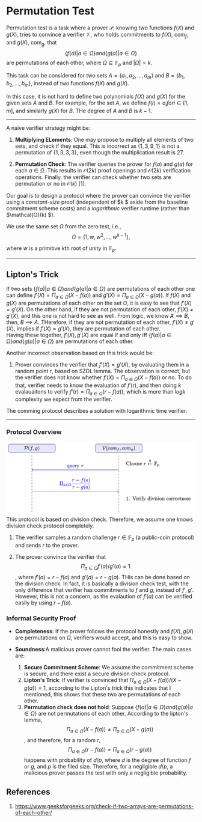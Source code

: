 # Permutation Test

Permutation test is a task where a prover $\mathcal{P}$, knowing two functions $f(X)$ and $g(X)$, tries to convince a verifier $\mathcal{V}$, who holds commitments to $f(X)$, $\text{com}_f$, and $g(X)$, $\text{com}_g$, that
$$
\{f(a) | a \in \Omega\} and \{g(a) | a \in \Omega\}
$$ are permutations of each other,
where $\Omega \subseteq \mathbb{F}_p$ and $|\Omega| = k$.

This task can be considered for two sets $A = \{a_1, a_2, \ldots, a_m\}$ and $B = \{b_1, b_2, \ldots, b_m\}$, instead of two functions $f(X)$ and $g(X)$.

In this case, it is not hard to define two polynomials $f(X)$ and $g(X)$ for the given sets $A$ and $B$. For example, for the set $A$, we define $f(i) = a_i for i \in [1, m]$, and similarly $g(X)$ for $B$. THe degree of $A$ and $B$ is $k-1$.

---
A naive verifier strategy might be:

1. **Multiplying ELements**: One may propose to multiply all elements of two sets, and check if they equal. This is incorrect as $\{1, 3, 9, 1\}$ is not a permutation of $\{1, 3, 3, 3\}$, even though the multiplication result is 27.

2. **Permutation Check**: The verifier queries the prover for $f(a)$ and $g(a)$ for each $a \in \Omega$. This results in $\mathcal{O}(2k)$ proof openings and $\mathcal{O}(2k)$ verification operations. Finally, the verifier can check whether two sets are permutation or no in $\mathcal{O}(k)$ [1].

Our goal is to design a protocol where the prover can convince the verifier
using a *constant-size* proof (independent of $k $ aside from the baseline commitment scheme costs) and a *logarithmic* verifier runtime (rather than $\mathcal{O}(k) $).

We use the same set $\Omega$ from the zero test, i.e.,
$$
\Omega = \{1, w, w^2, \dots, w^{k-1}\},
$$

where $w$ is a primitive $k$th root of unity in $\mathbb{F}_p$.

---

## Lipton's Trick
If two sets $\{f(a) | a \in \Omega\} and \{g(a) | a \in \Omega\}$ are permutations of each other
one can define $f'(X) = \Pi_{a\in \Omega} (X - f(a))$ and $g'(X) = \Pi_{a\in \Omega} (X - g(a))$.
If $f(X)$ and $g(X)$ are permutations of each other on the set $\Omega$, it is easy to see that 
$f'(X) = g'(X)$. On the other hand, if they are not permutation of each other, $f'(X) \ne g'(X)$, and this one is not hard to see as well. 
From logic, we know $\not A \implies \not B$, then, $B \implies A$. THerefore, if they are not permutation of each other, $f'(X) \ne g'(X)$, implies if $f'(X) = g'(X)$, they are permutation of each other.  
Having these together, $f'(X), g'(X)$ are equal if and only iff $\{f(a) | a \in \Omega\} and \{g(a) | a \in \Omega\}$ are permutations of each other.

Another incorrect observation based on this trick would be:
1. Prover convinces the verifier that $f'(X) = g'(X)$, by evaluating them in a random point $r$, based on SZDL lemma. The observation is correct, but the verifier does not know whether $f'(X) = \Pi_{a\in \Omega} (X - f(a))$ or no. To do that, verifier needs to know the evaluation of $f'(r)$, and then doing $k$ evalauaitons to verify $f'(r) = \Pi_{a\in \Omega} (r - f(a))$, which is more than $log k$ complexity we expect from the verifier. 

The comming protocol describes a solution with logarithmic time verifier.

---
### Protocol Overview

![Permutation Test Protocol](./diagrams/perm_test.png)
This protocol is based on division check. Therefore, we assume one knows division check protocol completely.

1. The verifier samples a random challenge $r \in \mathbb{F}_p$ (a public-coin protocol) and sends $r$ to the prover.

2. The prover convince the verifier that 
$$
\Pi_{a\in \Omega} f'(a)/g'(a) = 1
$$, where $f'(a) = r - f(a)$ and $g'(a) = r - g(a)$.
THis can be done based on the division check. In fact, it is basically a division check test, 
with the only difference that verifier has commitments to $f$ and $g$, instead of $f', g'$. 
However, this is not a concern, as the evalaution of $f'(a)$ can be verified easily by using $r - f(a)$.


### Informal Security Proof
- **Completeness**: If the prover follows the protocol honestly and $f(X), g(X)$
  are permutations on $\Omega$, verifiers would accept, and this is easy to show.

- **Soundness**:A malicious prover cannot fool the verifier. The main cases are:
   1. **Secure Commitment Scheme**: We assume the commitment scheme is secure, and there exist a secure division check protocol.
   2. **Lipton's Trick**: If verifier is convinced that $\Pi_{a\in \Omega} (X - f(a))/(X - g(a)) = 1$, according to the Lipton's trick this indicates that I mentioned, this shows that these two are permutations of each other.
   3. **Permutation check does not hold**: Suppose $\{f(a) | a \in \Omega\} and \{g(a) | a \in \Omega\}$ are not permutations of each other. According to the lipton's lemma, $$\Pi_{a\in \Omega} (X - f(a)) \ne \Pi_{a\in \Omega} (X - g(a))$$, and therefore, for a random $r$, $$\Pi_{a\in \Omega} (r - f(a)) = \Pi_{a\in \Omega} (r - g(a))$$ happens with probability of $d/p$, where $d$ is the degree of function $f$ or $g$, and $p$ is the filed size.
   Therefore, for a negligible $d/p$, a malicious prover passes the test with only a negligible probability.

<!-- ## Time and Size Complexity
Let $|\mathbb{F}_p|,\; d,\; k$ denote the field size, the degree of $f(X)$, and the size of $\Omega$ (respectively the degree of the vanishing polynomial $Z_{\Omega}(X)$).


1. **Prover**:  
   - The prover computes $t(X)$ (degree $k-1$) and $q(X)$ (degree $d-1$). This can be done in 
     $\mathcal{O}(d \log d)$ time (e.g., via FFT-based methods).  
   - The prover then:
     1. Commits to $t(X)$ and $q(X)$.
     2. Evaluates 
        $$
        q(r),\quad t(r),\quad t(wr),\quad f(wr),\quad t(w^{k-1})
        $$
        at the random challenge $r$.
     3. Generates evaluation proofs that these values match the committed polynomials.


2. **Verifier**:  
   - Computes $Z_{\Omega}(r)$ in 
     $\mathcal{O}(\log k)$ time (e.g., by exponentiation for $(r^k - 1)$).  
   - Checks:
     1. The correctness of the commitments and their openings (depends on the underlying commitment scheme).
     2. The equality $t(w^{k-1}) \stackrel{?}{=} 1$.
     3. The equality 
        $$
        t(wr) - t(r)\,f(wr) 
        \;\stackrel{?}{=}\; 
        q(r)\,\bigl(Z_{\Omega}(r)\bigr).
        $$

   In the KZG commitment scheme, these checks are constant time.

3. . **Proof Size**:  
   - The proof contains:
     1. Commitments to $q(X)$ and $t(X)$.
     2. The values 
        $$q(r),\; t(r),\; t(wr),\; f(wr),\; t(w^{k-1}),$$ 
        plus the corresponding evaluation proofs.  
   - In a KZG scheme, all of these are of constant size, independent of $d$ or $k$. -->

## References
1. https://www.geeksforgeeks.org/check-if-two-arrays-are-permutations-of-each-other/